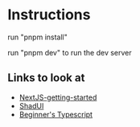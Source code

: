 # Instructions

run "pnpm install"

run "pnpm dev" to run the dev server

## Links to look at

- [NextJS-getting-started](https://nextjs.org/learn?utm_source=create-next-app&utm_medium=appdir-template-tw&utm_campaign=create-next-app)
- [ShadUI](https://ui.shadcn.com/docs/components/)
- [Beginner's Typescript](https://www.totaltypescript.com/tutorials/beginners-typescript)
